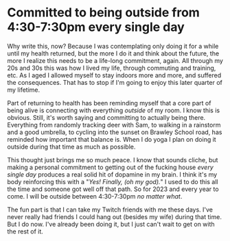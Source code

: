 # Committed to being outside from 4:30-7:30pm every single day

Why write this, now? Because I was contemplating only doing it for a while until my health returned, but the more I do it and think about the future, the more I realize this needs to be a life-long commitment, again. All through my 20s and 30s this was how I lived my life, through commuting and training, etc. As I aged I allowed myself to stay indoors more and more, and suffered the consequences. That has to stop if I'm going to enjoy this later quarter of my lifetime.

Part of returning to health has been reminding myself that a core part of being alive is connecting with everything *outside* of my room. I know this is obvious. Still, it's worth saying and committing to actually being there. Everything from randomly tracking deer with Sam, to walking in a rainstorm and a good umbrella, to cycling into the sunset on Brawley School road, has reminded how important that balance is. When I do yoga I plan on doing it outside during that time as much as possible.

This thought just brings me so much peace. I know that sounds cliche, but making a personal commitment to getting out of the fucking house *every single day* produces a real solid hit of dopamine in my brain. I think it's my body reinforcing this with a "*Yes! Finally, (oh my god).*" I used to do this all the time and someone got well off that path. So for 2023 and every year to come. I will be outside between 4:30-7:30pm *no matter what*.

The fun part is that I can take my Twitch friends with me these days. I've never really had friends I could hang out (besides my wife) during that time. But I do now. I've already been doing it, but I just can't wait to get on with the rest of it.

